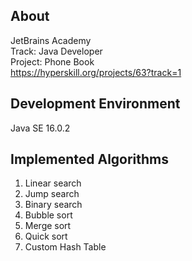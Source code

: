 ## About
JetBrains Academy  
Track: Java Developer  
Project: Phone Book  
https://hyperskill.org/projects/63?track=1
## Development Environment
Java SE 16.0.2
## Implemented Algorithms
1. Linear search
2. Jump search
3. Binary search
4. Bubble sort
5. Merge sort
6. Quick sort
7. Custom Hash Table 
